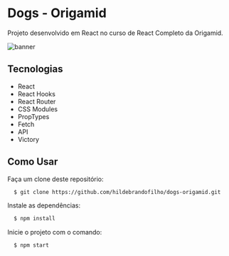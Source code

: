 # Dogs - Origamid
Projeto desenvolvido em React no curso de React Completo da Origamid.

![banner](https://github.com/hildebrandofilho/dogs-origamid/blob/main/readme.gif)

## Tecnologias
- React
- React Hooks
- React Router
- CSS Modules
- PropTypes
- Fetch
- API
- Victory

## Como Usar
Faça um clone deste repositório:

```sh
  $ git clone https://github.com/hildebrandofilho/dogs-origamid.git
```

Instale as dependências:

```sh
  $ npm install
```

Inicie o projeto com o comando:

```sh
  $ npm start
```
